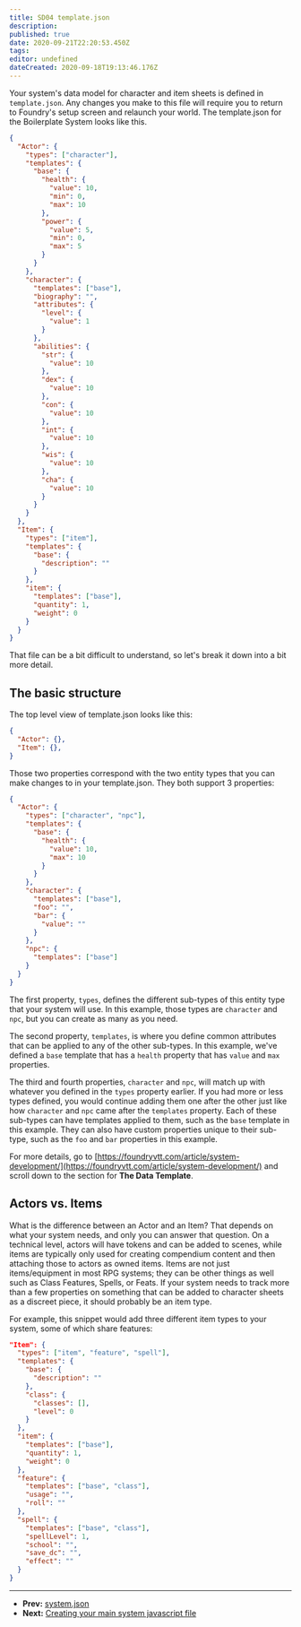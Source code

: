 ```yaml
---
title: SD04 template.json
description:
published: true
date: 2020-09-21T22:20:53.450Z
tags:
editor: undefined
dateCreated: 2020-09-18T19:13:46.176Z
---
```


Your system's data model for character and item sheets is defined in <!-- {% raw %} -->`template.json`<!-- {% endraw %} -->. Any changes you make to this file will require you to return to Foundry's setup screen and relaunch your world. The template.json for the Boilerplate System looks like this.

<!--- {% raw %} --->

```json
{
  "Actor": {
    "types": ["character"],
    "templates": {
      "base": {
        "health": {
          "value": 10,
          "min": 0,
          "max": 10
        },
        "power": {
          "value": 5,
          "min": 0,
          "max": 5
        }
      }
    },
    "character": {
      "templates": ["base"],
      "biography": "",
      "attributes": {
        "level": {
          "value": 1
        }
      },
      "abilities": {
        "str": {
          "value": 10
        },
        "dex": {
          "value": 10
        },
        "con": {
          "value": 10
        },
        "int": {
          "value": 10
        },
        "wis": {
          "value": 10
        },
        "cha": {
          "value": 10
        }
      }
    }
  },
  "Item": {
    "types": ["item"],
    "templates": {
      "base": {
        "description": ""
      }
    },
    "item": {
      "templates": ["base"],
      "quantity": 1,
      "weight": 0
    }
  }
}
```

<!--- {% endraw %} --->

That file can be a bit difficult to understand, so let's break it down into a bit more detail.

## The basic structure

The top level view of template.json looks like this:

<!--- {% raw %} --->

```json
{
  "Actor": {},
  "Item": {},
}
```

<!--- {% endraw %} --->

Those two properties correspond with the two entity types that you can make changes to in your template.json. They both support 3 properties:

<!--- {% raw %} --->

```json
{
  "Actor": {
    "types": ["character", "npc"],
    "templates": {
      "base": {
        "health": {
          "value": 10,
          "max": 10
        }
      }
    },
    "character": {
      "templates": ["base"],
      "foo": "",
      "bar": {
        "value": ""
      }
    },
    "npc": {
      "templates": ["base"]
    }
  }
}
```

<!--- {% endraw %} --->

The first property, <!-- {% raw %} -->`types`<!-- {% endraw %} -->, defines the different sub-types of this entity type that your system will use.  In this example, those types are <!-- {% raw %} -->`character`<!-- {% endraw %} --> and <!-- {% raw %} -->`npc`<!-- {% endraw %} -->, but you can create as many as you need.

The second property, <!-- {% raw %} -->`templates`<!-- {% endraw %} -->, is where you define common attributes that can be applied to any of the other sub-types. In this example, we've defined a <!-- {% raw %} -->`base`<!-- {% endraw %} --> template that has a <!-- {% raw %} -->`health`<!-- {% endraw %} --> property that has <!-- {% raw %} -->`value`<!-- {% endraw %} --> and <!-- {% raw %} -->`max`<!-- {% endraw %} --> properties.

The third and fourth properties, <!-- {% raw %} -->`character`<!-- {% endraw %} --> and <!-- {% raw %} -->`npc`<!-- {% endraw %} -->, will match up with whatever you defined in the <!-- {% raw %} -->`types`<!-- {% endraw %} --> property earlier. If you had more or less types defined, you would continue adding them one after the other just like how <!-- {% raw %} -->`character`<!-- {% endraw %} --> and <!-- {% raw %} -->`npc`<!-- {% endraw %} --> came after the <!-- {% raw %} -->`templates`<!-- {% endraw %} --> property. Each of these sub-types can have templates applied to them, such as the <!-- {% raw %} -->`base`<!-- {% endraw %} --> template in this example. They can also have custom properties unique to their sub-type, such as the <!-- {% raw %} -->`foo`<!-- {% endraw %} --> and <!-- {% raw %} -->`bar`<!-- {% endraw %} --> properties in this example.

For more details, go to [https://foundryvtt.com/article/system-development/](https://foundryvtt.com/article/system-development/) and scroll down to the section for **The Data Template**.

## Actors vs. Items

What is the difference between an Actor and an Item? That depends on what your system needs, and only you can answer that question. On a technical level, actors will have tokens and can be added to scenes, while items are typically only used for creating compendium content and then attaching those to actors as owned items. Items are not just items/equipment in most RPG systems; they can be other things as well such as Class Features, Spells, or Feats. If your system needs to track more than a few properties on something that can be added to character sheets as a discreet piece, it should probably be an item type.

For example, this snippet would add three different item types to your system, some of which share features:

<!--- {% raw %} --->

```json
"Item": {
  "types": ["item", "feature", "spell"],
  "templates": {
    "base": {
      "description": ""
    },
    "class": {
      "classes": [],
      "level": 0
    }
  },
  "item": {
    "templates": ["base"],
    "quantity": 1,
    "weight": 0
  },
  "feature": {
    "templates": ["base", "class"],
    "usage": "",
    "roll": ""
  },
  "spell": {
    "templates": ["base", "class"],
    "spellLevel": 1,
	"school": "",
	"save_dc": "",
	"effect": ""
  }
}
```

<!--- {% endraw %} --->

---

* **Prev:** [system.json](https://foundry-vtt-community.github.io/wiki/SD03-system.json)
* **Next:** [Creating your main system javascript file](https://foundry-vtt-community.github.io/wiki/SD05-Creating-your-main-JS-file)